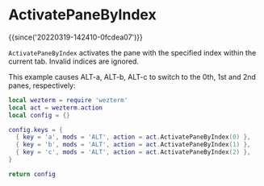 # ActivatePaneByIndex

{{since('20220319-142410-0fcdea07')}}

`ActivatePaneByIndex` activates the pane with the specified index within
the current tab.  Invalid indices are ignored.

This example causes ALT-a, ALT-b, ALT-c to switch to the 0th, 1st and 2nd
panes, respectively:

```lua
local wezterm = require 'wezterm'
local act = wezterm.action
local config = {}

config.keys = {
  { key = 'a', mods = 'ALT', action = act.ActivatePaneByIndex(0) },
  { key = 'b', mods = 'ALT', action = act.ActivatePaneByIndex(1) },
  { key = 'c', mods = 'ALT', action = act.ActivatePaneByIndex(2) },
}

return config
```
